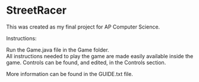 StreetRacer
===========

This was created as my final project for AP Computer Science.

Instructions:

Run the Game.java file in the Game folder.  
All instructions needed to play the game are made easily available inside the game.
Controls can be found, and edited, in the Controls section.

More information can be found in the GUIDE.txt file.
